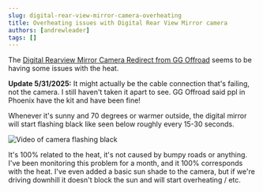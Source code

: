 ```yaml
---
slug: digital-rear-view-mirror-camera-overheating
title: Overheating issues with Digital Rear View Mirror camera
authors: [andrewleader]
tags: []
---
```


The [Digital Rearview Mirror Camera Redirect from GG Offroad](https://www.ggoffroad.com/store/p/digital-rearview-camera-relocation-kit-tundra-22-24-tacoma-24-psdz8) seems to be having some issues with the heat.

**Update 5/31/2025:** It might actually be the cable connection that's failing, not the camera. I still haven't taken it apart to see. GG Offroad said ppl in Phoenix have the kit and have been fine!

Whenever it's sunny and 70 degrees or warmer outside, the digital mirror will start flashing black like seen below roughly every 15-30 seconds.

![Video of camera flashing black](./img/CameraOverheatSmall.gif)

It's 100% related to the heat, it's not caused by bumpy roads or anything. I've been monitoring this problem for a month, and it 100% corresponds with the heat. I've even added a basic sun shade to the camera, but if we're driving downhill it doesn't block the sun and will start overheating / etc.